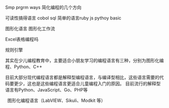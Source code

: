 Smp prgrm ways 简化编程的几个方向

可读性搞得语言  cobol sql 
简单的语言ruby js pythoy  basic

图形化语言 
图形化工作流

Excel表格编程吗

规则引擎


其实在少儿编程教育中，主要适合小朋友学习的编程语言有三种，分别为图形化编程、Python、C++

目前大部分现代编程语言都是解释型编程语言，与编译型相比，这些语言需要的代码要更少，这也是这些编程语言更适合儿童编程入门的原因。 目前流行的解释型语言有Python、JavaScript、Go、PHP等


 图形化编程语言（LabVIEW、Sikuli、Modkit 等）
